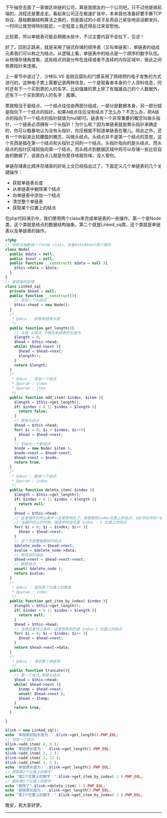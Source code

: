 下午抽空去面了一家做区块链的公司，算是我朋友的一个公司吧，只不过他是做前端的，流程还是要走走。看起来公司正在极速扩张中，本来我也准备好要手撕TCP协议、基础数据结构算法之类的，但是面试的小孩子反而自己紧张地说话都发抖，一时间让我觉得特别尴尬，一定程度上我还得反过来安慰他。

比较累，所以单链表可能会稍微水些许，不过主要内容不会拉下，见谅！

好了，回到正路来，就是采用了链式存储的顺序表（又叫单链表），单链表的组成元素我们可以称之为结点。从逻辑上看，单链表中的结点是一个顺序的数字队伍。从物理存储角度看，这些结点则是分布在连续或者不连续的内存区域中，彼此之间依靠指针来连接。

上一章节中说过了，少林队 VS 金刚豆腐队的门票采用了网络预约电子发售的方式进行的，这种电子票上需要记录两种信息，一个是观看者本身的个人资料信息，同时还有下一个买到票的人的名字。比如强雄的票上除了有强雄自己的个人数据外，还有下一个买到票的人的名字：酱爆。

票就相当于是结点，一个结点往往由两部分组成，一部分是数据本身，另一部分就是指向下一个结点的指针。如果A结点往后没有结点了怎么办？不怎么办，把A结点的指向下一个结点的指针赋值为null即可。链表有一个非常重要的概念叫做头指针，一个链表必须拥有一个头指针！为什么呢？因为单链表就是靠头指针来确定的，你可以粗暴地认为没有头指针，你压根就不知道单链表在哪儿。除此之外，还有一个听起来比较朦胧的概念，叫做头结点。头结点并不是第一个结点的意思，这个东西是插在第一个结点和头指针之间的一个结点。头指针指向的是头结点，而头结点的指针区域则指向第一个结点，而头结点到数据区域中则可以存储一些比较自由的数据了，说直白点儿就是你爱存啥就存啥，没人管你。

单链存储表比顺序存储表的好处上文已经指出过了，下面定义几个单链表的几个关键操作：
- 获取单链表长度
- 从单链表中删除某个结点
- 向单链表中添加一个结点
- 清空整个单链表
- 获取某个位置上的结点

在php代码演示中，我们使用两个class来完成单链表的一些操作。第一个是Node类，这个类就是结点的数据结构抽象。第二个就是Linked_sq类，这个类就是单链表以及单链表的操作。
```php
<?php
// 将结点抽象成一个node class，具备data和next两个属性
class Node{
  public $data = null;
  public $next = null;
  public function __construct( $data = null ){
    $this->data = $data;
  }
}
// 单链表的存储
class Linked_sq{
  private $head = null;
  public function __construct(){
    // 添加一个头结点
    $this->head = new Node(); 
  }
  /*
   * @desc : 获取单链表长度
   */
  public function get_length(){
    // 注意 头结点 不算在单链表的长度内
    $length = 0;
    $head = $this->head;
    while( $head->next ){
      $head = $head->next; 
      $length++;
    }
    return $length;
  }
  /*
   * @desc : 添加一个结点
   * @param : index
   * @param : item 
   */
  public function add_item( $index, $item ){
    $length = $this->get_length(); 
    if( $index < 0 || $index > $length ){
      return false;
    }
    // 获取头结点
    $head = $this->head;
    for( $i = 0; $i < $index; $i++){
      $head = $head->next;
    }
    // 初始化一个新结点
    $node = new Node( $item ); 
    $node->next = $head->next;
    $head->next = $node; 
    return true;
  }
  /*
   * @desc : 删除一个结点
   * @param : index
   */
  public function delete_item( $index ){
    $length = $this->get_length();
    if( $index < 0 || $index > $length ){
      return null;
    } 
    $head = $this->head; 
    // 这里循环的终止条件一定要想明白了，我要删除index位置上的结点，从0开始寻找一直到index这个结点，但是
    // 当循环终止的时候，被选中的结点是 index - 1 位置上的结点
    for( $i = 0; $i < $index; $i++ ){
      $head = $head->next; 
    }
    // 这个才是要被删除的结点
    $delete_node = $head->next;  
    $value = $delete_node->data;
    // 修改指针指向
    $head->next = $head->next->next;
    // 删除结点
    unset( $delete_node );
    return $value;
  }
  /*
   * @desc : 查找某个位置上的数值 
   * @param : index
   */
  public function get_item_by_index( $index ){
    $length = $this->get_length(); 
    if( $index < 0 || $index > $length ){
      return null;
    }
    $head = $this->head;
    // 注意这里终止条件，这里获取到的是 index-1 位置上的结点
    for( $i = 0; $i < $index; $i++ ){
      $head = $head->next;
    } 
    return $head->next->data;
  }
  /*
   * @desc : 清空整个单链表
   */
  public function truncate(){
    // 第一个结点,就是头结点
    $head = $this->head;
    while( $head->next ){
      $temp = $head->next;
      unset( $head->next );
      $head = $temp;
    }
    return true;
  }

}

$link = new Linked_sq();
echo '单链表初始长度为：'.$link->get_length().PHP_EOL;
// 添加一个结点
$link->add_item( 0, 9 );
echo '单链表长度为：'.$link->get_length().PHP_EOL;
$link->add_item( 1, 2 );
$link->add_item( 2, 12 );
$link->add_item( 3, 5 );
echo '单链表长度为：'.$link->get_length().PHP_EOL;
// 获取第2个位置上的数字
echo "第2个位置上的数字：".$link->get_item_by_index( 2 ).PHP_EOL;
// 删除第1个位置上的数字
echo "删除了".$link->delete_item( 1 ).PHP_EOL;
echo '单链表长度为：'.$link->get_length().PHP_EOL;
echo "第2个位置上的数字：".$link->get_item_by_index( 2 ).PHP_EOL;
```

晚安，祝大家好梦。

----
